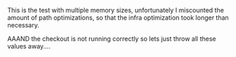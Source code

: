 This is the test with multiple memory sizes, unfortunately I miscounted the amount of path optimizations, so that the infra optimization took longer than necessary.

AAAND the checkout is not running correctly so lets just throw all these values away....